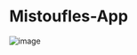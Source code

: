 ﻿# Mistoufles-App


![image](https://github.com/user-attachments/assets/fa206fee-d453-4ab3-a5ce-f3fc85654761)

